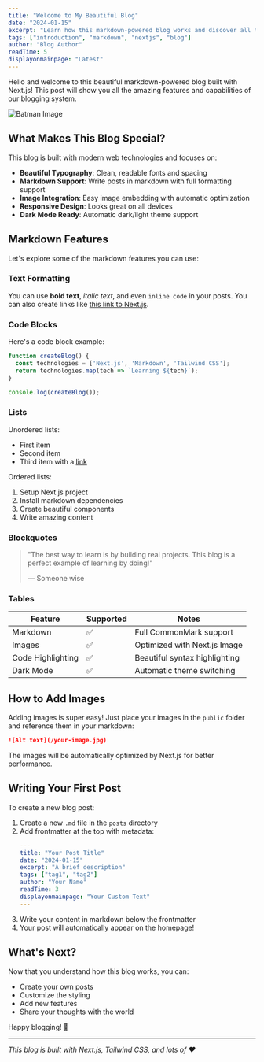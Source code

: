 ```yaml
---
title: "Welcome to My Beautiful Blog"
date: "2024-01-15"
excerpt: "Learn how this markdown-powered blog works and discover all the amazing features we've built in."
tags: ["introduction", "markdown", "nextjs", "blog"]
author: "Blog Author"
readTime: 5
displayonmainpage: "Latest"
---
```


Hello and welcome to this beautiful markdown-powered blog built with Next.js! This post will show you all the amazing features and capabilities of our blogging system.

![Batman Image](/batman.jpg)

## What Makes This Blog Special?

This blog is built with modern web technologies and focuses on:

- **Beautiful Typography**: Clean, readable fonts and spacing
- **Markdown Support**: Write posts in markdown with full formatting support
- **Image Integration**: Easy image embedding with automatic optimization
- **Responsive Design**: Looks great on all devices
- **Dark Mode Ready**: Automatic dark/light theme support

## Markdown Features

Let's explore some of the markdown features you can use:

### Text Formatting

You can use **bold text**, *italic text*, and even `inline code` in your posts. You can also create links like [this link to Next.js](https://nextjs.org).

### Code Blocks

Here's a code block example:

```javascript
function createBlog() {
  const technologies = ['Next.js', 'Markdown', 'Tailwind CSS'];
  return technologies.map(tech => `Learning ${tech}`);
}

console.log(createBlog());
```

### Lists

Unordered lists:
- First item
- Second item
- Third item with a [link](https://example.com)

Ordered lists:
1. Setup Next.js project
2. Install markdown dependencies
3. Create beautiful components
4. Write amazing content

### Blockquotes

> "The best way to learn is by building real projects. This blog is a perfect example of learning by doing!"
> 
> — Someone wise

### Tables

| Feature | Supported | Notes |
|---------|-----------|-------|
| Markdown | ✅ | Full CommonMark support |
| Images | ✅ | Optimized with Next.js Image |
| Code Highlighting | ✅ | Beautiful syntax highlighting |
| Dark Mode | ✅ | Automatic theme switching |

## How to Add Images

Adding images is super easy! Just place your images in the `public` folder and reference them in your markdown:

```markdown
![Alt text](/your-image.jpg)
```

The images will be automatically optimized by Next.js for better performance.

## Writing Your First Post

To create a new blog post:

1. Create a new `.md` file in the `posts` directory
2. Add frontmatter at the top with metadata:
   ```yaml
   ---
   title: "Your Post Title"
   date: "2024-01-15"
   excerpt: "A brief description"
   tags: ["tag1", "tag2"]
   author: "Your Name"
   readTime: 3
   displayonmainpage: "Your Custom Text"
   ---
   ```
3. Write your content in markdown below the frontmatter
4. Your post will automatically appear on the homepage!

## What's Next?

Now that you understand how this blog works, you can:

- Create your own posts
- Customize the styling
- Add new features
- Share your thoughts with the world

Happy blogging! 🚀

---

*This blog is built with Next.js, Tailwind CSS, and lots of ❤️*